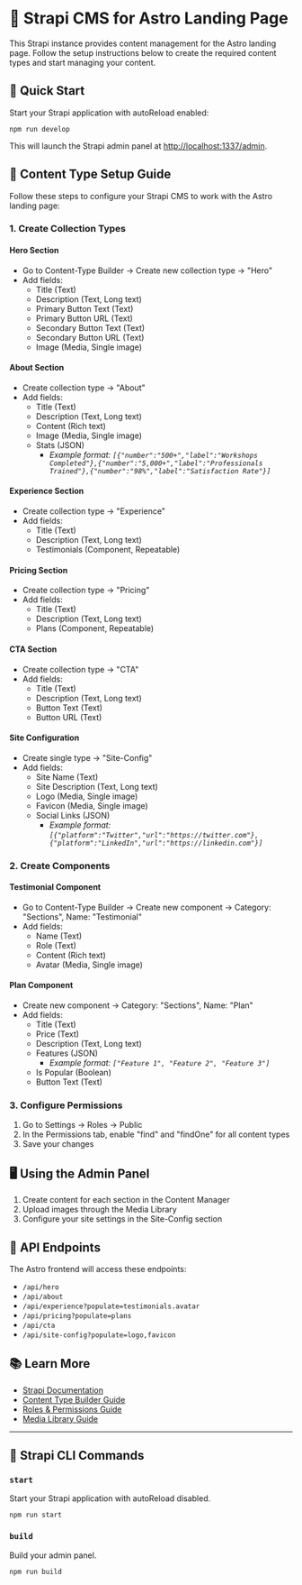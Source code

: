 # 🚀 Strapi CMS for Astro Landing Page

This Strapi instance provides content management for the Astro landing page. Follow the setup instructions below to create the required content types and start managing your content.

## 🏁 Quick Start

Start your Strapi application with autoReload enabled:

```
npm run develop
```

This will launch the Strapi admin panel at [http://localhost:1337/admin](http://localhost:1337/admin).

## 📝 Content Type Setup Guide

Follow these steps to configure your Strapi CMS to work with the Astro landing page:

### 1. Create Collection Types

#### Hero Section
- Go to Content-Type Builder → Create new collection type → "Hero"
- Add fields:
  - Title (Text)
  - Description (Text, Long text)
  - Primary Button Text (Text)
  - Primary Button URL (Text)
  - Secondary Button Text (Text)
  - Secondary Button URL (Text)
  - Image (Media, Single image)

#### About Section
- Create collection type → "About"
- Add fields:
  - Title (Text)
  - Description (Text, Long text)
  - Content (Rich text)
  - Image (Media, Single image)
  - Stats (JSON)
    - *Example format: `[{"number":"500+","label":"Workshops Completed"},{"number":"5,000+","label":"Professionals Trained"},{"number":"98%","label":"Satisfaction Rate"}]`*

#### Experience Section
- Create collection type → "Experience"
- Add fields:
  - Title (Text)
  - Description (Text, Long text)
  - Testimonials (Component, Repeatable)

#### Pricing Section
- Create collection type → "Pricing"
- Add fields:
  - Title (Text)
  - Description (Text, Long text)
  - Plans (Component, Repeatable)

#### CTA Section
- Create collection type → "CTA"
- Add fields:
  - Title (Text)
  - Description (Text, Long text)
  - Button Text (Text)
  - Button URL (Text)

#### Site Configuration
- Create single type → "Site-Config"
- Add fields:
  - Site Name (Text)
  - Site Description (Text, Long text)
  - Logo (Media, Single image)
  - Favicon (Media, Single image)
  - Social Links (JSON)
    - *Example format: `[{"platform":"Twitter","url":"https://twitter.com"},{"platform":"LinkedIn","url":"https://linkedin.com"}]`*

### 2. Create Components

#### Testimonial Component
- Go to Content-Type Builder → Create new component → Category: "Sections", Name: "Testimonial"
- Add fields:
  - Name (Text)
  - Role (Text)
  - Content (Rich text)
  - Avatar (Media, Single image)

#### Plan Component
- Create new component → Category: "Sections", Name: "Plan"
- Add fields:
  - Title (Text)
  - Price (Text)
  - Description (Text, Long text)
  - Features (JSON)
    - *Example format: `["Feature 1", "Feature 2", "Feature 3"]`*
  - Is Popular (Boolean)
  - Button Text (Text)

### 3. Configure Permissions

1. Go to Settings → Roles → Public
2. In the Permissions tab, enable "find" and "findOne" for all content types
3. Save your changes

## 🖥️ Using the Admin Panel

1. Create content for each section in the Content Manager
2. Upload images through the Media Library
3. Configure your site settings in the Site-Config section

## 🔄 API Endpoints

The Astro frontend will access these endpoints:

- `/api/hero`
- `/api/about`
- `/api/experience?populate=testimonials.avatar`
- `/api/pricing?populate=plans`
- `/api/cta`
- `/api/site-config?populate=logo,favicon`

## 📚 Learn More

- [Strapi Documentation](https://docs.strapi.io)
- [Content Type Builder Guide](https://docs.strapi.io/user-docs/content-type-builder)
- [Roles & Permissions Guide](https://docs.strapi.io/user-docs/users-roles-permissions)
- [Media Library Guide](https://docs.strapi.io/user-docs/media-library)

---

## 🚀 Strapi CLI Commands

### `start`

Start your Strapi application with autoReload disabled.

```
npm run start
```

### `build`

Build your admin panel.

```
npm run build
```
